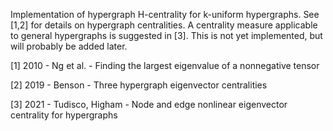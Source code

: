 
Implementation of hypergraph H-centrality for k-uniform hypergraphs. 
See [1,2] for details on hypergraph centralities. 
A centrality measure applicable to general hypergraphs is suggested in [3].
This is not yet implemented, but will probably be added later. 

[1] 2010 - Ng et al. 	   - Finding the largest eigenvalue of a nonnegative tensor

[2]	2019 - Benson 		   - Three hypergraph eigenvector centralities

[3] 2021 - Tudisco, Higham - Node and edge nonlinear eigenvector centrality for hypergraphs